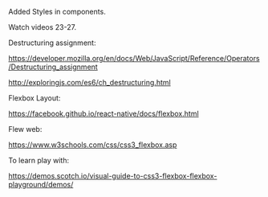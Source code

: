Added Styles in components.

Watch videos 23-27.

Destructuring assignment:

https://developer.mozilla.org/en/docs/Web/JavaScript/Reference/Operators/Destructuring_assignment

http://exploringjs.com/es6/ch_destructuring.html


Flexbox Layout:

https://facebook.github.io/react-native/docs/flexbox.html

Flew web:

https://www.w3schools.com/css/css3_flexbox.asp

To learn play with:

https://demos.scotch.io/visual-guide-to-css3-flexbox-flexbox-playground/demos/